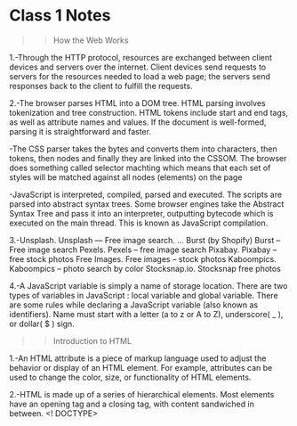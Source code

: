 # Class 1 Notes

>> How the Web Works 

1.-Through the HTTP protocol, resources are exchanged between client devices and servers over the internet. Client devices send requests to servers for the resources      needed to load a web page; the servers send responses back to the client to fulfill the requests.

2.-The browser parses HTML into a DOM tree. HTML parsing involves tokenization and tree construction. HTML tokens include start and end tags, as well as attribute        names and values. If the document is well-formed, parsing it is straightforward and faster.

   -The CSS parser takes the bytes and converts them into characters, then tokens, then nodes and finally they are linked into the CSSOM. The browser does something      called selector machting which means that each set of styles will be matched against all nodes (elements) on the page

   -JavaScript is interpreted, compiled, parsed and executed. The scripts are parsed into abstract syntax trees. Some browser engines take the Abstract Syntax Tree and    pass it into an interpreter, outputting bytecode which is executed on the main thread. This is known as JavaScript compilation.

3.-Unsplash. Unsplash — Free image search. ...
   Burst (by Shopify) Burst – Free image search
   Pexels. Pexels – free image search
   Pixabay. Pixabay – free stock photos
   Free Images. Free images – stock photos
   Kaboompics. Kaboompics – photo search by color
   Stocksnap.io. Stocksnap free photos

4.-A JavaScript variable is simply a name of storage location. There are two types of variables in JavaScript : local variable and global variable. There are some        rules while declaring a JavaScript variable (also known as identifiers). Name must start with a letter (a to z or A to Z), underscore( _ ), or dollar( $ ) sign.

>> Introduction to HTML 

1.-An HTML attribute is a piece of markup language used to adjust the behavior or display of an HTML element. For example, attributes can be used to change the color,    size, or functionality of HTML elements.

2.-HTML is made up of a series of hierarchical elements. Most elements have an opening tag and a closing tag, with content sandwiched in between.
   <! DOCTYPE>   <html>  <head>  <title>  <body>
  
3.- <article> Tag: This tag contains independent content that doesn’t require any other context. So the <article> tag can be placed inside the main content. But each      of the articles will contain independent content within it.

   <section> Tag: This tag is used to split a page into sections like Introduction, Contact Information, Details, etc and each of these sections can be in a different    <section> tag. The <section> tag is introduced to wrap-up the things in a particular section. The <section> tag divides the content into sections and subsections.      The section tag is used when requirements of two headers or footers or any other section of documents needed. Section tag grouped the generic block of related          content.
 
4.- 01. Header & menu  02. Images  03. Website content  04. Footer
     
5.-Metadata helps to describe the information on your webpage in a way Google or other search engines can better understand. That includes your landing pages, as well   as your blogs, articles, and eBooks. There are two main forms of metadata, including: Descriptive metadata: Basic information about a piece of data.
  
6.-The <meta> tag defines metadata about an HTML document. Metadata is data (information) about data. <meta> tags always go inside the <head> element, and are typically used to specify character set, page description, keywords, author of the document, and viewport settings.
     
     
>> How to start to design a Website 
  
1.- Identify your goal
     
2.- Who is the website for? 
    One of the most important steps is identifying your ideal audience and anticipated visitors by demographic data, tech-savviness, intent, personal goals and pain       point, the stage of their purchase decision making, and more.
  
>> Semantics 
     
1.- By default, most browser's user agent stylesheet will style an <h1> with a large font size to make it look like a heading.
   Using <span> will render it to look like a top level heading, but it has no semantic value, so it will not get any extra benefits as described above. It is            therefore a good idea to use the right HTML element for the right job.
     
2.-The semantic HTML tags help the search engines and other user devices to determine the importance and context of web pages.
   The pages made with semantic elements are much easier to read.
   It has greater accessibility. It offers a better user experience.
     
>> What is JavaScript? 
     
1.--Show or hide more information with the click of a button  
   -Change the color of a button when the mouse hovers over it  
   -Slide through a carousel of images on the homepage
   -Zooming in or zooming out on an image
   -Displaying a timer or count-down on a website
   -Playing audio and video in a web page
   -Displaying animations
   -Using a drop-down hamburger menu

2.-You can add JavaScript code in an HTML document by employing the dedicated HTML tag <script> that wraps around JavaScript code. The <script> tag can be placed in      the <head> section of your HTML or in the <body> section
     
     
     
  
## Things I want to know more about
